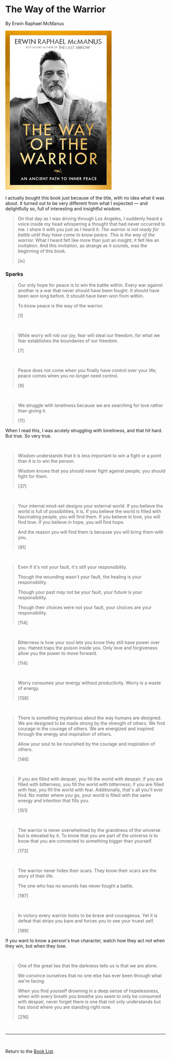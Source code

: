 # The Way of the Warrior

By Erwin Raphael McManus

![Cover Image](images/the_way_of_the_warrior.png)

I actually bought this book just because of the title, with no idea what it was about. It turned out to be very different from what I expected — and delightfully so, full of interesting and insightful wisdom.

> On that day as I was driving through Los Angeles, I suddenly heard a voice inside my head whispering a thought that had never occurred to me. I share it with you just as I heard it: *The warrior is not ready for battle until they have come to know peace. This is the way of the warrior.* What I heard felt like more than just an insight; it felt like an invitation. And this invitation, as strange as it sounds, was the beginning of this book.
>
> [ix]

### Sparks

> Our only hope for peace is to win the battle within. Every war against another is a war that never should have been fought. It should have been won long before. It should have been won from within.
>
> To know peace is the way of the warrior.
>
> [1]

<br/>

> While worry will rob our joy, fear will steal our freedom, for what we fear establishes the boundaries of our freedom.
>
> [7]

<br/>

> Peace does not come when you finally have control over your life; peace comes when you no longer need control.
>
> [9]

<br/>

> We struggle with loneliness because we are searching for love rather than giving it.
>
> [11]

When I read this, I was acutely struggling with loneliness, and that hit hard. But true. So very true.

<br/>

> Wisdom understands that it is less important to win a fight or a point than it is to win the person.
>
> Wisdom knows that you should never fight against people; you should fight for them.
>
> [37]

<br/>

> Your internal mind-set designs your external world. If you believe the world is full of possibilities, it is. If you believe the world is filled with fascinating people, you will find them. If you believe in love, you will find love. If you believe in hope, you will find hope.
>
> And the reason you will find them is because you will bring them with you.
>
> [91]

<br/>

> Even if it's not your fault, it's still your responsibility.
>
> Though the wounding wasn't your fault, the healing is your responsibility.
>
> Though your past may not be your fault, your future is your responsibility.
>
> Though their choices were not your fault, your choices are your responsibility.
>
> [114]

<br/>

> Bitterness is how your soul lets you know they still have power over you. Hatred traps the poison inside you. Only love and forgiveness allow you the power to move forward.
>
> [114]

<br/>

> Worry consumes your energy without productivity. Worry is a waste of energy.
>
> [138]

<br/>

> There is something mysterious about the way humans are designed. We are designed to be made strong by the strength of others. We find courage in the courage of others. We are energized and inspired through the energy and inspiration of others.
>
> Allow your soul to be nourished by the courage and inspiration of others.
>
> [146]

<br/>

> If you are filled with despair, you fill the world with despair; if you are filled with bitterness, you fill the world with bitterness; if you are filled with fear, you fill the world with fear. Additionally, that's all you'll ever find. No matter where you go, your world is filled with the same energy and intention that fills you.
>
> [151]

<br/>

> The warrior is never overwhelmed by the grandness of the universe but is elevated by it. To know that you are part of the universe is to know that you are connected to something bigger than yourself.
>
> [173]

<br/>

> The warrior never hides their scars. They know their scars are the story of their life.
>
> The one who has no wounds has never fought a battle.
>
> [197]

<br/>

> In victory every warrior looks to be brave and courageous. Yet it is defeat that strips you bare and forces you to see your truest self.
>
> [199]

If you want to know a person's true character, watch how they act not when they win, but when they lose.

<br/>

> One of the great lies that the darkness tells us is that we are alone.
>
> We convince ourselves that no one else has ever been through what we're facing.
>
> When you find yourself drowning in a deep sense of hopelessness, when with every breath you breathe you seem to only be consumed with despair, never forget there is one that not only understands but has stood where you are standing right now.
>
> [216]

<br/>

---

<br/>

Return to the [Book List](Readme.md#book-list).

